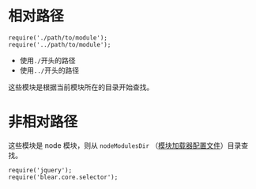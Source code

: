 # 相对路径

```
require('./path/to/module');
require('../path/to/module');
```


- 使用`./`开头的路径
- 使用`../`开头的路径

这些模块是根据当前模块所在的目录开始查找。



# 非相对路径
这些模块是 node 模块，则从 `nodeModulesDir` （[模块加载器配置文件](/document/coolie-config.js.md)）目录查找。

```
require('jquery');
require('blear.core.selector');
```

